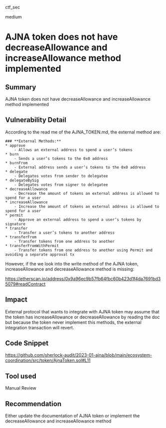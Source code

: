 ctf_sec

medium

# AJNA token does not have decreaseAllowance and increaseAllowance method implemented

## Summary

AJNA token does not have decreaseAllowance and increaseAllowance method implemented

## Vulnerability Detail

According to the read me of the AJNA_TOKEN.md, the external method are:

```solidity
### **External Methods:**
* approve
    - Allows an external address to spend a user’s tokens
* burn
    - Sends a user’s tokens to the 0x0 address
* burnFrom
    - External address sends a user’s tokens to the 0x0 address    
* delegate
    - Delegates votes from sender to delegatee
* delegateBySig
    - Delegates votes from signer to delegatee
* decreaseAllowance
    - Decrease the amount of tokens an external address is allowed to spend for a user
* increaseAllowance
    - Increase the amount of tokens an external address is allowed to spend for a user
* permit
    - Approve an external address to spend a user’s tokens by signature
* transfer
    - Transfer a user’s tokens to another address
* transferFrom
    - Transfer tokens from one address to another
* transferFromWithPermit
    - Transfer tokens from one address to another using Permit and avoiding a separate approval tx
```

However, if the we look into the write method of the AJNA token, increaseAllowance and decreaseAllowance method is missing:

https://etherscan.io/address/0x9a96ec9b57fb64fbc60b423d1f4da7691bd35079#readContract

## Impact

External protocol that wants to integrate with AJNA token may assume that the token has increaseAllowance or decreaseAllowance by reading the doc but because the token never implement this methods, the external integration transaction will revert.

## Code Snippet

https://github.com/sherlock-audit/2023-01-ajna/blob/main/ecosystem-coordination/src/token/AjnaToken.sol#L11

## Tool used

Manual Review

## Recommendation

Either update the documentation of AJNA token or implement the decreaseAllowance and increaseAllowance method 
